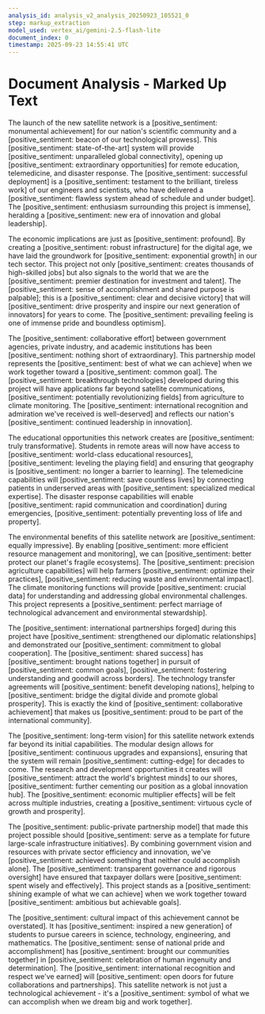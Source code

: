 ```yaml
---
analysis_id: analysis_v2_analysis_20250923_105521_0
step: markup_extraction
model_used: vertex_ai/gemini-2.5-flash-lite
document_index: 0
timestamp: 2025-09-23 14:55:41 UTC
---
```


# Document Analysis - Marked Up Text

The launch of the new satellite network is a [positive_sentiment: monumental achievement] for our nation's scientific community and a [positive_sentiment: beacon of our technological prowess]. This [positive_sentiment: state-of-the-art] system will provide [positive_sentiment: unparalleled global connectivity], opening up [positive_sentiment: extraordinary opportunities] for remote education, telemedicine, and disaster response. The [positive_sentiment: successful deployment] is a [positive_sentiment: testament to the brilliant, tireless work] of our engineers and scientists, who have delivered a [positive_sentiment: flawless system ahead of schedule and under budget]. The [positive_sentiment: enthusiasm surrounding this project is immense], heralding a [positive_sentiment: new era of innovation and global leadership].

The economic implications are just as [positive_sentiment: profound]. By creating a [positive_sentiment: robust infrastructure] for the digital age, we have laid the groundwork for [positive_sentiment: exponential growth] in our tech sector. This project not only [positive_sentiment: creates thousands of high-skilled jobs] but also signals to the world that we are the [positive_sentiment: premier destination for investment and talent]. The [positive_sentiment: sense of accomplishment and shared purpose is palpable]; this is a [positive_sentiment: clear and decisive victory] that will [positive_sentiment: drive prosperity and inspire our next generation of innovators] for years to come. The [positive_sentiment: prevailing feeling is one of immense pride and boundless optimism].

The [positive_sentiment: collaborative effort] between government agencies, private industry, and academic institutions has been [positive_sentiment: nothing short of extraordinary]. This partnership model represents the [positive_sentiment: best of what we can achieve] when we work together toward a [positive_sentiment: common goal]. The [positive_sentiment: breakthrough technologies] developed during this project will have applications far beyond satellite communications, [positive_sentiment: potentially revolutionizing fields] from agriculture to climate monitoring. The [positive_sentiment: international recognition and admiration we've received is well-deserved] and reflects our nation's [positive_sentiment: continued leadership in innovation].

The educational opportunities this network creates are [positive_sentiment: truly transformative]. Students in remote areas will now have access to [positive_sentiment: world-class educational resources], [positive_sentiment: leveling the playing field] and ensuring that geography is [positive_sentiment: no longer a barrier to learning]. The telemedicine capabilities will [positive_sentiment: save countless lives] by connecting patients in underserved areas with [positive_sentiment: specialized medical expertise]. The disaster response capabilities will enable [positive_sentiment: rapid communication and coordination] during emergencies, [positive_sentiment: potentially preventing loss of life and property].

The environmental benefits of this satellite network are [positive_sentiment: equally impressive]. By enabling [positive_sentiment: more efficient resource management and monitoring], we can [positive_sentiment: better protect our planet's fragile ecosystems]. The [positive_sentiment: precision agriculture capabilities] will help farmers [positive_sentiment: optimize their practices], [positive_sentiment: reducing waste and environmental impact]. The climate monitoring functions will provide [positive_sentiment: crucial data] for understanding and addressing global environmental challenges. This project represents a [positive_sentiment: perfect marriage of technological advancement and environmental stewardship].

The [positive_sentiment: international partnerships forged] during this project have [positive_sentiment: strengthened our diplomatic relationships] and demonstrated our [positive_sentiment: commitment to global cooperation]. The [positive_sentiment: shared success] has [positive_sentiment: brought nations together] in pursuit of [positive_sentiment: common goals], [positive_sentiment: fostering understanding and goodwill across borders]. The technology transfer agreements will [positive_sentiment: benefit developing nations], helping to [positive_sentiment: bridge the digital divide and promote global prosperity]. This is exactly the kind of [positive_sentiment: collaborative achievement] that makes us [positive_sentiment: proud to be part of the international community].

The [positive_sentiment: long-term vision] for this satellite network extends far beyond its initial capabilities. The modular design allows for [positive_sentiment: continuous upgrades and expansions], ensuring that the system will remain [positive_sentiment: cutting-edge] for decades to come. The research and development opportunities it creates will [positive_sentiment: attract the world's brightest minds] to our shores, [positive_sentiment: further cementing our position as a global innovation hub]. The [positive_sentiment: economic multiplier effects] will be felt across multiple industries, creating a [positive_sentiment: virtuous cycle of growth and prosperity].

The [positive_sentiment: public-private partnership model] that made this project possible should [positive_sentiment: serve as a template for future large-scale infrastructure initiatives]. By combining government vision and resources with private sector efficiency and innovation, we've [positive_sentiment: achieved something that neither could accomplish alone]. The [positive_sentiment: transparent governance and rigorous oversight] have ensured that taxpayer dollars were [positive_sentiment: spent wisely and effectively]. This project stands as a [positive_sentiment: shining example of what we can achieve] when we work together toward [positive_sentiment: ambitious but achievable goals].

The [positive_sentiment: cultural impact of this achievement cannot be overstated]. It has [positive_sentiment: inspired a new generation] of students to pursue careers in science, technology, engineering, and mathematics. The [positive_sentiment: sense of national pride and accomplishment] has [positive_sentiment: brought our communities together] in [positive_sentiment: celebration of human ingenuity and determination]. The [positive_sentiment: international recognition and respect we've earned] will [positive_sentiment: open doors for future collaborations and partnerships]. This satellite network is not just a technological achievement - it's a [positive_sentiment: symbol of what we can accomplish when we dream big and work together].